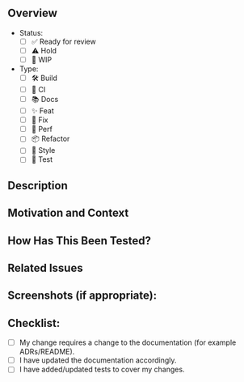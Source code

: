 <!--- Provide a general summary of your changes in the Title above -->
## Overview
  * Status: 
    - [ ] ✅ Ready for review
    - [ ] ⚠️ Hold
    - [ ] 🚧 WIP
    
  * Type: 
    - [ ] 🛠 Build
    - [ ] 👷‍ CI
    - [ ] 📚 Docs
    - [ ] ✨ Feat
    - [ ] 🐛 Fix
    - [ ] 🚀 Perf
    - [ ] 📦 Refactor
    - [ ] 💎 Style    
    - [ ] 🧪 Test

    <!-- Please check boxes accordingly, and remove the others to avoid creating "tasks" -->

## Description
<!--- Describe your changes in detail -->

## Motivation and Context
<!--- Why is this change required? What problem does it solve? -->
<!--- If it fixes an open issue, please link to the issue here. -->

## How Has This Been Tested?
<!--- Please describe in detail how you tested your changes. -->
<!--- Include details of your testing environment, tests ran to see how -->
<!--- your change affects other areas of the code, etc. -->

## Related Issues
<!--- Every pull requests should have a related open issue or issues -->
<!--- If suggesting a new feature or change, please discuss it in an issue first -->
<!--- If fixing a bug, there should be an issue describing it with steps to reproduce -->
<!--- Please link to the issue here: -->

## Screenshots (if appropriate):
<!--- Screenshots or GIF screen cast can vastly help understanding what's going on. -->
<!--- A picture is worth a 1000 words. -->

## Checklist:
<!--- Go over all the following points, and put an `x` in all the boxes that apply. -->
<!--- If you're unsure about any of these, don't hesitate to ask. We're here to help! -->
- [ ] My change requires a change to the documentation (for example ADRs/README).
- [ ] I have updated the documentation accordingly.
- [ ] I have added/updated tests to cover my changes.
